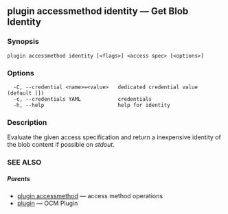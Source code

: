 ## plugin accessmethod identity &mdash; Get Blob Identity

### Synopsis

```
plugin accessmethod identity [<flags>] <access spec> [<options>]
```

### Options

```
  -C, --credential <name>=<value>   dedicated credential value (default [])
  -c, --credentials YAML            credentials
  -h, --help                        help for identity
```

### Description


Evaluate the given access specification and return a inexpensive identity of the blob content if possible on
*stdout*.

### SEE ALSO

##### Parents

* [plugin accessmethod](plugin_accessmethod.md)	 &mdash; access method operations
* [plugin](plugin.md)	 &mdash; OCM Plugin


